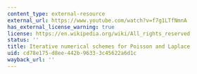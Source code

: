 ```yaml
---
content_type: external-resource
external_url: https://www.youtube.com/watch?v=f7g1LTfNmnA
has_external_license_warning: true
license: https://en.wikipedia.org/wiki/All_rights_reserved
status: ''
title: Iterative numerical schemes for Poisson and Laplace
uid: cd78e175-d8ee-442b-9633-3c45622a6d1c
wayback_url: ''
---
```

